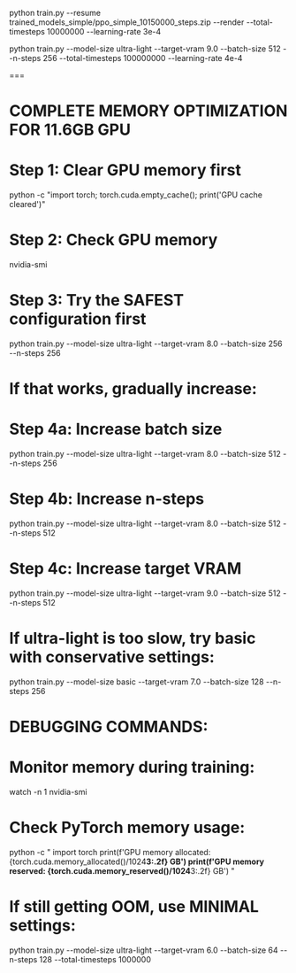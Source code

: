 





python train.py --resume trained_models_simple/ppo_simple_10150000_steps.zip --render --total-timesteps 10000000  --learning-rate 3e-4




python train.py --model-size ultra-light --target-vram 9.0 --batch-size 512 --n-steps 256 --total-timesteps 100000000 --learning-rate 4e-4




===


# COMPLETE MEMORY OPTIMIZATION FOR 11.6GB GPU

# Step 1: Clear GPU memory first
python -c "import torch; torch.cuda.empty_cache(); print('GPU cache cleared')"

# Step 2: Check GPU memory
nvidia-smi

# Step 3: Try the SAFEST configuration first
python train.py --model-size ultra-light --target-vram 8.0 --batch-size 256 --n-steps 256

# If that works, gradually increase:
# Step 4a: Increase batch size
python train.py --model-size ultra-light --target-vram 8.0 --batch-size 512 --n-steps 256

# Step 4b: Increase n-steps  
python train.py --model-size ultra-light --target-vram 8.0 --batch-size 512 --n-steps 512

# Step 4c: Increase target VRAM
python train.py --model-size ultra-light --target-vram 9.0 --batch-size 512 --n-steps 512

# If ultra-light is too slow, try basic with conservative settings:
python train.py --model-size basic --target-vram 7.0 --batch-size 128 --n-steps 256

# DEBUGGING COMMANDS:
# Monitor memory during training:
watch -n 1 nvidia-smi

# Check PyTorch memory usage:
python -c "
import torch
print(f'GPU memory allocated: {torch.cuda.memory_allocated()/1024**3:.2f} GB')
print(f'GPU memory reserved: {torch.cuda.memory_reserved()/1024**3:.2f} GB')
"

# If still getting OOM, use MINIMAL settings:
python train.py --model-size ultra-light --target-vram 6.0 --batch-size 64 --n-steps 128 --total-timesteps 1000000
